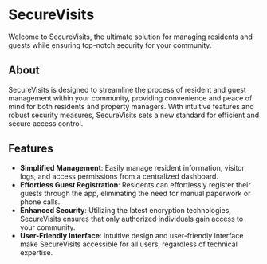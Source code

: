 # SecureVisits

Welcome to SecureVisits, the ultimate solution for managing residents and guests while ensuring top-notch security for your community.

## About

SecureVisits is designed to streamline the process of resident and guest management within your community, providing convenience and peace of mind for both residents and property managers. With intuitive features and robust security measures, SecureVisits sets a new standard for efficient and secure access control.

## Features

- **Simplified Management**: Easily manage resident information, visitor logs, and access permissions from a centralized dashboard.
- **Effortless Guest Registration**: Residents can effortlessly register their guests through the app, eliminating the need for manual paperwork or phone calls.
- **Enhanced Security**: Utilizing the latest encryption technologies, SecureVisits ensures that only authorized individuals gain access to your community.
- **User-Friendly Interface**: Intuitive design and user-friendly interface make SecureVisits accessible for all users, regardless of technical expertise.
